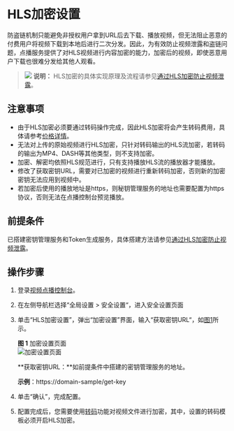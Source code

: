 # HLS加密设置<a name="vod_01_0073"></a>

防盗链机制只能避免非授权用户拿到URL后去下载、播放视频，但无法阻止恶意的付费用户将视频下载到本地后进行二次分发。因此，为有效防止视频泄露和盗链问题，点播服务提供了对HLS视频进行内容加密的能力，加密后的视频，即使恶意用户下载也很难分发给其他人观看。

>![](public_sys-resources/icon-note.gif) **说明：** 
>HLS加密的具体实现原理及流程请参见[通过HLS加密防止视频泄露](https://support.huaweicloud.com/bestpractice-vod/vod_10_0004.html)。

## 注意事项<a name="section17310205154912"></a>

-   由于HLS加密必须要通过转码操作完成，因此HLS加密将会产生转码费用，具体请参考[价格详情](https://www.huaweicloud.com/pricing.html?tab=detail#/vod)。
-   无法对上传的原始视频进行HLS加密，只针对转码输出的HLS流加密，若转码的输出为MP4、DASH等其他类型，则不支持加密。
-   加密、解密均依照HLS规范进行，只有支持播放HLS流的播放器才能播放。
-   修改了获取密钥URL，需要对已加密的视频进行重新转码加密，否则新的加密密钥无法应用到视频中。
-   若加密后使用的播放地址是https，则秘钥管理服务的地址也需要配置为https协议，否则无法在点播控制台预览播放。

## 前提条件<a name="section57445528299"></a>

已搭建密钥管理服务和Token生成服务，具体搭建方法请参见[通过HLS加密防止视频泄露](https://support.huaweicloud.com/bestpractice-vod/vod_10_0004.html)。

## 操作步骤<a name="section0330184613346"></a>

1.  登录[视频点播控制台](https://console.huaweicloud.com/vod)。
2.  在左侧导航栏选择“全局设置  \>  安全设置“，进入安全设置页面
3.  单击“HLS加密设置”，弹出“加密设置”界面，输入“获取密钥URL“，如[图1](#fig53996414018)所示。

    **图 1**  加密设置页面<a name="fig53996414018"></a>  
    ![](figures/加密设置页面.png "加密设置页面")

    **获取密钥URL：**如前提条件中搭建的密钥管理服务的地址。

    **示例**：https://domain-sample/get-key

4.  单击“确认”，完成配置。
5.  配置完成后，您需要使用[转码](转码设置.md)功能对视频文件进行加密，其中，设置的转码模板必须开启HLS加密。

